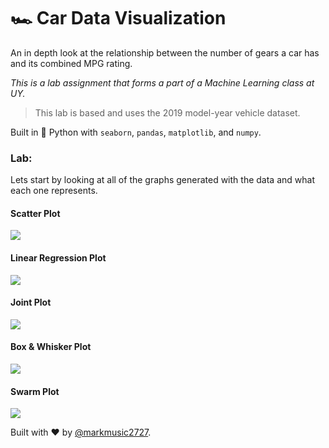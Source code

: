 # 🏎 Car Data Visualization

An in depth look at the relationship between the number of gears a car has and its combined MPG rating.

_This is a lab assignment that forms a part of a Machine Learning class at UY._

>This lab is based and uses the 2019 model-year vehicle dataset.

Built in 🐍 Python with `seaborn`, `pandas`, `matplotlib`, and `numpy`.

### __Lab:__

Lets start by looking at all of the graphs generated with the data and what each one represents.

#### __Scatter Plot__

<img src="https://i.ibb.co/vwkRp5N/scatterplot.png" />

#### __Linear Regression Plot__

<img src="https://i.ibb.co/2jg9LbX/lmplot.png" />

#### __Joint Plot__

<img src="https://i.ibb.co/kG99TqG/jointplot.png" />

#### __Box & Whisker Plot__

<img src="https://i.ibb.co/c8M5Jhp/boxplot.png" />

#### __Swarm Plot__

<img src="https://i.ibb.co/r768V3s/swarmplot.png" />


Built with ❤️ by [@markmusic2727](https://twitter.com/MarkMusic2727).

